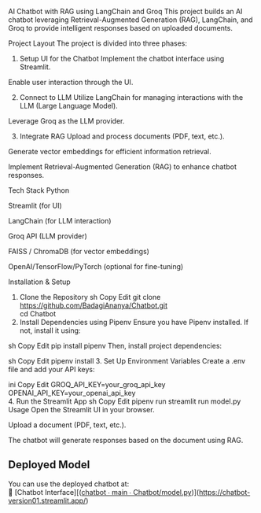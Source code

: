 AI Chatbot with RAG using LangChain and Groq
This project builds an AI chatbot leveraging Retrieval-Augmented Generation (RAG), LangChain, and Groq to provide intelligent responses based on uploaded documents.

Project Layout
The project is divided into three phases:

1. Setup UI for the Chatbot
Implement the chatbot interface using Streamlit.

Enable user interaction through the UI.

2. Connect to LLM
Utilize LangChain for managing interactions with the LLM (Large Language Model).

Leverage Groq as the LLM provider.

3. Integrate RAG
Upload and process documents (PDF, text, etc.).

Generate vector embeddings for efficient information retrieval.

Implement Retrieval-Augmented Generation (RAG) to enhance chatbot responses.

Tech Stack
Python

Streamlit (for UI)

LangChain (for LLM interaction)

Groq API (LLM provider)

FAISS / ChromaDB (for vector embeddings)

OpenAI/TensorFlow/PyTorch (optional for fine-tuning)

Installation & Setup
1. Clone the Repository
sh
Copy
Edit
git clone https://github.com/BadagiAnanya/Chatbot.git  
cd Chatbot
2. Install Dependencies using Pipenv
Ensure you have Pipenv installed. If not, install it using:

sh
Copy
Edit
pip install pipenv
Then, install project dependencies:

sh
Copy
Edit
pipenv install
3. Set Up Environment Variables
Create a .env file and add your API keys:

ini
Copy
Edit
GROQ_API_KEY=your_groq_api_key  
OPENAI_API_KEY=your_openai_api_key  
4. Run the Streamlit App
sh
Copy
Edit
pipenv run streamlit run model.py
Usage
Open the Streamlit UI in your browser.

Upload a document (PDF, text, etc.).

The chatbot will generate responses based on the document using RAG.

## **Deployed Model**  
You can use the deployed chatbot at:  
📌 [Chatbot Interface][([chatbot ∙ main ∙ Chatbot/model.py](https://chatbot-version01.streamlit.app/))](https://chatbot-version01.streamlit.app/)
